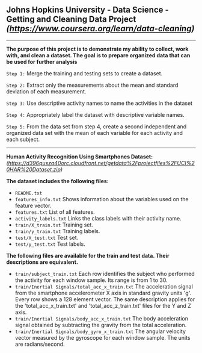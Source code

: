 ## Johns Hopkins University - Data Science - Getting and Cleaning Data Project   _(https://www.coursera.org/learn/data-cleaning)_
--------------------------------------------------------

**The purpose of this project is to demonstrate my ability to collect, work with, and clean a dataset. The goal is to prepare organized data that can be used for further analysis**

  ` Step 1: ` Merge the training and testing sets to create a dataset.
  
  ` Step 2: ` Extract only the measurements about the mean and standard deviation of each measurement.
  
  ` Step 3: ` Use descriptive activity names to name the activities in the dataset
  
  ` Step 4: ` Appropriately label the dataset with descriptive variable names.
  
  ` Step 5: ` From the data set from step 4, create a second independent and organized data set with the mean of each variable for each activity and each subject.

-------------------------------------------------------
**Human Activity Recognition Using Smartphones Dataset:** _(https://d396qusza40orc.cloudfront.net/getdata%2Fprojectfiles%2FUCI%20HAR%20Dataset.zip)_

**The dataset includes the following files:**

  - `README.txt`
  - `features_info.txt` Shows information about the variables used on the feature vector.
  - `features.txt` List of all features.
  - `activity_labels.txt` Links the class labels with their activity name.
  - `train/X_train.txt` Training set.
  - `train/y_train.txt` Training labels.
  - `test/X_test.txt` Test set.
  - `test/y_test.txt` Test labels.

**The following files are available for the train and test data. Their descriptions are equivalent.** 

  - `train/subject_train.txt` Each row identifies the subject who performed the activity for each window sample. Its range is from 1 to 30. 
  - `train/Inertial Signals/total_acc_x_train.txt` The acceleration signal from the smartphone accelerometer X axis in standard gravity units 'g'. Every row shows a 128 element vector. The same description applies for the 'total_acc_x_train.txt' and 'total_acc_z_train.txt' files for the Y and Z axis. 
  - `train/Inertial Signals/body_acc_x_train.txt` The body acceleration signal obtained by subtracting the gravity from the total acceleration. 
  - `train/Inertial Signals/body_gyro_x_train.txt` The angular velocity vector measured by the gyroscope for each window sample. The units are radians/second. 
